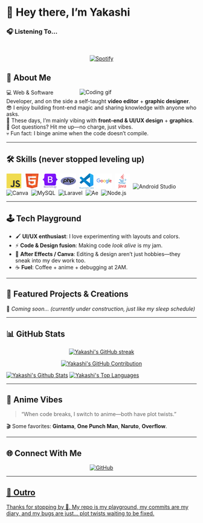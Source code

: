 # 👋 Hey there, I’m Yakashi  

### 🎧 Listening To... 
&nbsp;<div align="center">
    [![Spotify](https://spotify-ruby-tau.vercel.app/api/spotify)](https://open.spotify.com/user/31rzh7lcqbcfeulf7l2bheedtg7i)

   </div> 

## 💫 About Me  

<p> 
 <img src="/assets/coding-typing.gif" align="right" width="310" alt="Coding gif">

 💻 Web & Software Developer, and on the side a self-taught **video editor** + **graphic designer**.  
 😎 I enjoy building front-end magic and sharing knowledge with anyone who asks.  
 📱 These days, I’m mainly vibing with **front-end & UI/UX design** + **graphics**.  
 📖 Got questions? Hit me up—no charge, just vibes.  
 💀 Fun fact: I binge anime when the code doesn’t compile.  
</p>  

---

## 🛠️ Skills (never stopped leveling up)  

<div> 
   <img src="https://github.com/devicons/devicon/blob/master/icons/javascript/javascript-original.svg" title="Js" alt="Js" width="40" height="40"/>&nbsp;
   <img src="https://github.com/devicons/devicon/blob/master/icons/html5/html5-original.svg" title="HTML5" alt="HTML5" width="40" height="40"/>&nbsp;
   <img src="https://github.com/devicons/devicon/blob/master/icons/bootstrap/bootstrap-original-wordmark.svg" title="Bootstrap" alt="Bootstrap" width="40" height="40"/>&nbsp;
   <img src="https://github.com/devicons/devicon/blob/master/icons/php/php-original.svg" title="PHP" alt="PHP" width="40" height="40"/>&nbsp;
   <img src="https://github.com/devicons/devicon/blob/master/icons/vscode/vscode-original-wordmark.svg" title="VS Code" alt="VS Code" width="40" height="40"/>&nbsp;
   <img src="https://github.com/devicons/devicon/blob/master/icons/google/google-original-wordmark.svg" title="Googling.." alt="Googling" width="40" height="40"/>&nbsp;
   <img src="https://github.com/devicons/devicon/blob/master/icons/java/java-original-wordmark.svg" title="Java" alt="Java" width="40" height="40"/>&nbsp;
   <img src="https://cdn.jsdelivr.net/gh/devicons/devicon@latest/icons/androidstudio/androidstudio-original.svg" alt="Android Studio" width="40" height="40"/>&nbsp;
   <img src="https://cdn.jsdelivr.net/gh/devicons/devicon@latest/icons/canva/canva-original.svg" alt="Canva" width="40" height="40"/>&nbsp;
   <img src="https://cdn.jsdelivr.net/gh/devicons/devicon@latest/icons/mysql/mysql-plain-wordmark.svg" alt="MySQL" width="40" height="40"/>&nbsp;
   <img src="https://cdn.jsdelivr.net/gh/devicons/devicon@latest/icons/laravel/laravel-original.svg" alt="Laravel" width="40" height="40"/>&nbsp;
   <img src="https://cdn.jsdelivr.net/gh/devicons/devicon@latest/icons/aftereffects/aftereffects-original.svg" alt="Ae" width="40" height="40"/>&nbsp;
   <img src="https://cdn.jsdelivr.net/gh/devicons/devicon@latest/icons/nodejs/nodejs-original-wordmark.svg" alt="Node.js" width="40" height="40"/>&nbsp;
</div>  

---

## 🕹️ Tech Playground  

- 🖌️ **UI/UX enthusiast**: I love experimenting with layouts and colors.  
- ⚡ **Code & Design fusion**: Making code *look alive* is my jam.  
- 🎥 **After Effects / Canva**: Editing & design aren’t just hobbies—they sneak into my dev work too.  
- ☕ **Fuel**: Coffee + anime + debugging at 2AM.  

---

## 📌 Featured Projects & Creations  

🚧 *Coming soon… (currently under construction, just like my sleep schedule)*  

---

## 📊 GitHub Stats  

<p align="center">
  <a href="https://github.com/Yakashi13">
    <img src="https://github-readme-streak-stats.herokuapp.com/?user=Yakashi13&theme=radical&border=7F3FBF&background=0D1117" alt="Yakashi's GitHub streak"/>
  </a>
</p>  

<p align="center">
  <a href="https://github.com/Yakashi13">
    <img src="https://github-profile-summary-cards.vercel.app/api/cards/profile-details?username=Yakashi13&theme=radical" alt="Yakashi's GitHub Contribution"/>
  </a>
</p>  

<a> 
  <a href="https://github.com/Yakashi13"><img alt="Yakashi's Github Stats" src="https://denvercoder1-github-readme-stats.vercel.app/api?username=Yakashi13&show_icons=true&count_private=true&theme=react&border_color=7F3FBF&bg_color=0D1117&title_color=F85D7F&icon_color=F8D866" height="192px" width="49.5%"/></a>
  <a href="https://github.com/Yakashi13"><img alt="Yakashi's Top Languages" src="https://denvercoder1-github-readme-stats.vercel.app/api/top-langs/?username=Yakashi13&langs_count=8&layout=compact&theme=react&border_color=7F3FBF&bg_color=0D1117&title_color=F85D7F&icon_color=F8D866" height="192px" width="49.5%"/></a>
</a>  

---

## 🍿 Anime Vibes  

> “When code breaks, I switch to anime—both have plot twists.”  

🎬 Some favorites: **Gintama**, **One Punch Man**, **Naruto**, **Overflow**.  

---

## 🌐 Connect With Me  

<p align="center">
<a href="https://github.com/Yakashi13" target="_blank">
<img src="https://img.shields.io/badge/GitHub-181717?style=for-the-badge&logo=github" alt="GitHub"/></a>
<a href="mailto:yakashi@example.com" target="_blank">

</p>  

---

## 🚀 Outro  

Thanks for stopping by 👋. My repo is my playground, my commits are my diary, and my bugs are just… plot twists waiting to be fixed.
